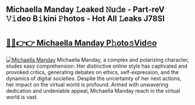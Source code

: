 ## Michaella Manday 𝙻eaked 𝙽u𝚍e - Part-reV 𝚅𝚒deo B𝚒kini 𝙿hotos - Hot All 𝙻eaks J78SI

# <h2><a href="http://ld0exhv.urlbe.top/?page=Michaella+Manday">🔗🔗👉👉 Michaella Manday P𝚑oto𝚜Vid𝚎o</a></h2>

[![Michaella Manday](https://i.imgur.com/eBuTRDB.gif)](http://ld0exhv.urlbe.top/?page=Michaella+Manday)
Michaella Manday, a complex and polarizing character, eludes easy comprehension. Her distinctive online style has captivated and provoked critics, generating debates on ethics, self-expression, and the dynamics of digital societies. Despite the uncertainty of her next actions, her impact on the virtual world is profound. Armed with unwavering dedication and undeniable appeal, Michaella Manday reach in the virtual world is vast.
